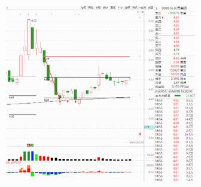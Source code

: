 ![Image](https://raw.githubusercontent.com/bentaoan/bentaoan/refs/heads/main/img/361137396AED4842BDC424DFAB63CD0E.png)